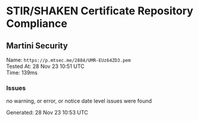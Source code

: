 # STIR/SHAKEN Certificate Repository Compliance

## Martini Security

Name: `https://p.mtsec.me/2884/UMR-EUz64ZD3.pem`\
Tested At: 28 Nov 23 10:51 UTC\
Time: 139ms

### Issues

no warning, or error, or notice date level issues were found

Generated: 28 Nov 23 10:53 UTC